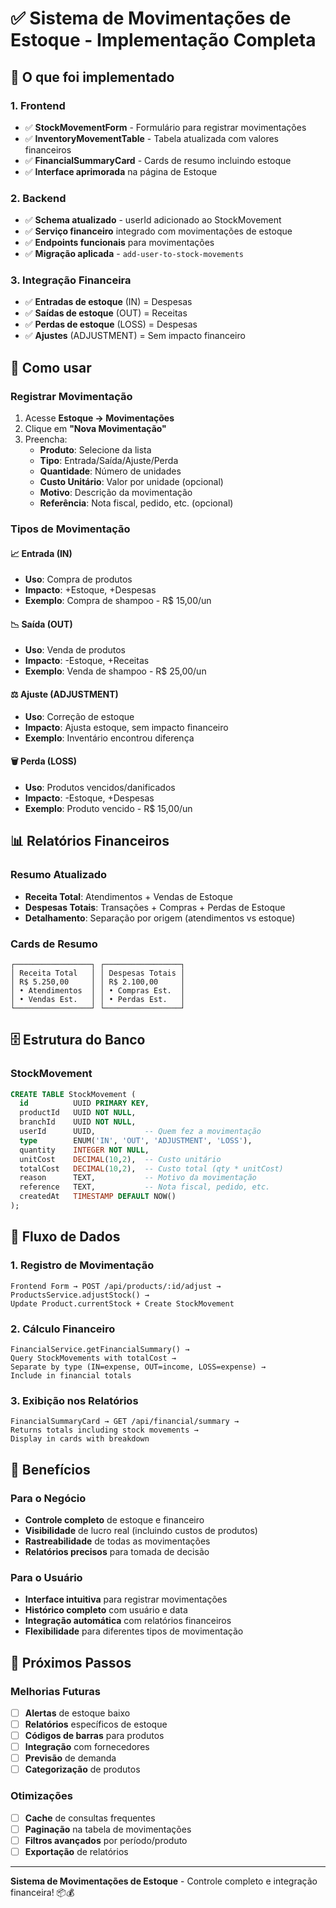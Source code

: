 # ✅ Sistema de Movimentações de Estoque - Implementação Completa

## 🎯 O que foi implementado

### 1. **Frontend**
- ✅ **StockMovementForm** - Formulário para registrar movimentações
- ✅ **InventoryMovementTable** - Tabela atualizada com valores financeiros
- ✅ **FinancialSummaryCard** - Cards de resumo incluindo estoque
- ✅ **Interface aprimorada** na página de Estoque

### 2. **Backend**
- ✅ **Schema atualizado** - userId adicionado ao StockMovement
- ✅ **Serviço financeiro** integrado com movimentações de estoque
- ✅ **Endpoints funcionais** para movimentações
- ✅ **Migração aplicada** - `add-user-to-stock-movements`

### 3. **Integração Financeira**
- ✅ **Entradas de estoque** (IN) = Despesas
- ✅ **Saídas de estoque** (OUT) = Receitas
- ✅ **Perdas de estoque** (LOSS) = Despesas
- ✅ **Ajustes** (ADJUSTMENT) = Sem impacto financeiro

## 🔧 Como usar

### Registrar Movimentação
1. Acesse **Estoque → Movimentações**
2. Clique em **"Nova Movimentação"**
3. Preencha:
   - **Produto**: Selecione da lista
   - **Tipo**: Entrada/Saída/Ajuste/Perda
   - **Quantidade**: Número de unidades
   - **Custo Unitário**: Valor por unidade (opcional)
   - **Motivo**: Descrição da movimentação
   - **Referência**: Nota fiscal, pedido, etc. (opcional)

### Tipos de Movimentação

#### 📈 **Entrada (IN)**
- **Uso**: Compra de produtos
- **Impacto**: +Estoque, +Despesas
- **Exemplo**: Compra de shampoo - R$ 15,00/un

#### 📉 **Saída (OUT)**
- **Uso**: Venda de produtos
- **Impacto**: -Estoque, +Receitas
- **Exemplo**: Venda de shampoo - R$ 25,00/un

#### ⚖️ **Ajuste (ADJUSTMENT)**
- **Uso**: Correção de estoque
- **Impacto**: Ajusta estoque, sem impacto financeiro
- **Exemplo**: Inventário encontrou diferença

#### 🗑️ **Perda (LOSS)**
- **Uso**: Produtos vencidos/danificados
- **Impacto**: -Estoque, +Despesas
- **Exemplo**: Produto vencido - R$ 15,00/un

## 📊 Relatórios Financeiros

### Resumo Atualizado
- **Receita Total**: Atendimentos + Vendas de Estoque
- **Despesas Totais**: Transações + Compras + Perdas de Estoque
- **Detalhamento**: Separação por origem (atendimentos vs estoque)

### Cards de Resumo
```
┌─────────────────┐ ┌─────────────────┐
│ Receita Total   │ │ Despesas Totais │
│ R$ 5.250,00     │ │ R$ 2.100,00     │
│ • Atendimentos  │ │ • Compras Est.  │
│ • Vendas Est.   │ │ • Perdas Est.   │
└─────────────────┘ └─────────────────┘
```

## 🗄️ Estrutura do Banco

### StockMovement
```sql
CREATE TABLE StockMovement (
  id          UUID PRIMARY KEY,
  productId   UUID NOT NULL,
  branchId    UUID NOT NULL,
  userId      UUID,           -- Quem fez a movimentação
  type        ENUM('IN', 'OUT', 'ADJUSTMENT', 'LOSS'),
  quantity    INTEGER NOT NULL,
  unitCost    DECIMAL(10,2),  -- Custo unitário
  totalCost   DECIMAL(10,2),  -- Custo total (qty * unitCost)
  reason      TEXT,           -- Motivo da movimentação
  reference   TEXT,           -- Nota fiscal, pedido, etc.
  createdAt   TIMESTAMP DEFAULT NOW()
);
```

## 🔄 Fluxo de Dados

### 1. Registro de Movimentação
```
Frontend Form → POST /api/products/:id/adjust → 
ProductsService.adjustStock() → 
Update Product.currentStock + Create StockMovement
```

### 2. Cálculo Financeiro
```
FinancialService.getFinancialSummary() →
Query StockMovements with totalCost →
Separate by type (IN=expense, OUT=income, LOSS=expense) →
Include in financial totals
```

### 3. Exibição nos Relatórios
```
FinancialSummaryCard → GET /api/financial/summary →
Returns totals including stock movements →
Display in cards with breakdown
```

## 🎯 Benefícios

### Para o Negócio
- **Controle completo** de estoque e financeiro
- **Visibilidade** de lucro real (incluindo custos de produtos)
- **Rastreabilidade** de todas as movimentações
- **Relatórios precisos** para tomada de decisão

### Para o Usuário
- **Interface intuitiva** para registrar movimentações
- **Histórico completo** com usuário e data
- **Integração automática** com relatórios financeiros
- **Flexibilidade** para diferentes tipos de movimentação

## 🚀 Próximos Passos

### Melhorias Futuras
- [ ] **Alertas** de estoque baixo
- [ ] **Relatórios** específicos de estoque
- [ ] **Códigos de barras** para produtos
- [ ] **Integração** com fornecedores
- [ ] **Previsão** de demanda
- [ ] **Categorização** de produtos

### Otimizações
- [ ] **Cache** de consultas frequentes
- [ ] **Paginação** na tabela de movimentações
- [ ] **Filtros avançados** por período/produto
- [ ] **Exportação** de relatórios

---

**Sistema de Movimentações de Estoque** - Controle completo e integração financeira! 📦💰
